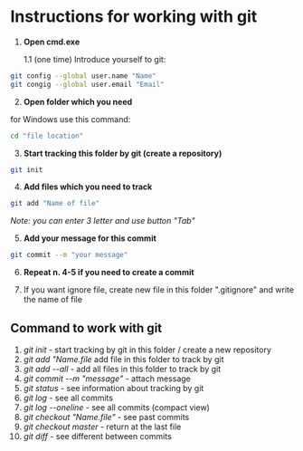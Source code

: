 # Instructions for working with git

1. **Open cmd.exe**

    1.1 (one time) Introduce yourself to git:
``` sh
git config --global user.name "Name"
git congig --global user.email "Email"
```
2. **Open folder which you need**

for Windows use this command:
``` sh
cd "file location"
```

3. **Start tracking this folder by git (create a repository)**
``` sh
git init
```

4. **Add files which you need to track**
``` sh
git add "Name of file" 
```
*Note: you can enter 3 letter and use button "Tab"*

5. **Add your message for this commit**
``` sh 
git commit --m "your message"
```
6. **Repeat n. 4-5 if you need to create a commit**

7. If you want ignore file, create new file in this folder ".gitignore" and write the name of file

## Command to work with git

1. *git init* - start tracking by git in this folder / create a new repository
2. *git add "Name.file* add file in this folder to track by git
3. *git add --all* - add all files in this folder to track by git
3. *git commit --m "message"* - attach message 
4. *git status* - see information about tracking by git
5. *git log* - see all commits 
6. *git log --oneline* - see all commits (compact view)
7. *git checkout "Name.file"* - see past commits
8. *git checkout master* - return at the last file
9. *git diff* - see different between commits
